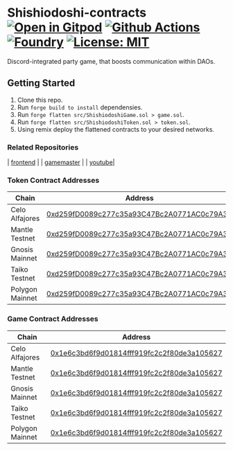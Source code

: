 # Shishiodoshi-contracts [![Open in Gitpod][gitpod-badge]][gitpod] [![Github Actions][gha-badge]][gha] [![Foundry][foundry-badge]][foundry] [![License: MIT][license-badge]][license]

[gitpod]: https://gitpod.io/#https://github.com/kajeagentspi/shishiodoshi-contracts
[gitpod-badge]: https://img.shields.io/badge/Gitpod-Open%20in%20Gitpod-FFB45B?logo=gitpod
[gha]: https://github.com/kajeagentspi/shishiodoshi-contracts/actions
[gha-badge]: https://github.com/kajeagentspi/shishiodoshi-contracts/actions/workflows/ci.yml/badge.svg
[foundry]: https://getfoundry.sh/
[foundry-badge]: https://img.shields.io/badge/Built%20with-Foundry-FFDB1C.svg
[license]: https://opensource.org/licenses/MIT
[license-badge]: https://img.shields.io/badge/License-MIT-blue.svg

Discord-integrated party game, that boosts communication within DAOs.

## Getting Started
1. Clone this repo.
2. Run ```forge build to install``` dependensies.
3. Run ```forge flatten src/ShishiodoshiGame.sol > game.sol```.
3. Run ```forge flatten src/ShishiodoshiToken.sol > token.sol```.
4. Using remix deploy the flattened contracts to your desired networks.

### Related Repositories
| [frontend](https://github.com/miyatakoji/shishiodoshi-app) |
| [gamemaster](https://github.com/kajeagentspi/shishiodoshi-go) |
| [youtube](https://youtu.be/1UM0RJBo1t4)|
### Token Contract Addresses
| Chain   | Address |
| ------- | ------- |
| Celo Alfajores | [0xd259fD0089c277c35a93C47Bc2A0771AC0c79A3C](https://alfajores.celoscan.io/address/0xd259fD0089c277c35a93C47Bc2A0771AC0c79A3C#code) |
| Mantle Testnet | [0xd259fD0089c277c35a93C47Bc2A0771AC0c79A3C](https://explorer.testnet.mantle.xyz/address/0xd259fD0089c277c35a93C47Bc2A0771AC0c79A3C/contracts#address-tabs) |
| Gnosis Mainnet | [0xd259fD0089c277c35a93C47Bc2A0771AC0c79A3C](https://gnosisscan.io/address/0xd259fd0089c277c35a93c47bc2a0771ac0c79a3c#code) |
| Taiko Testnet | [0xd259fD0089c277c35a93C47Bc2A0771AC0c79A3C](https://l2explorer.hackathon.taiko.xyz/address/0xd259fD0089c277c35a93C47Bc2A0771AC0c79A3C/contracts#address-tabs) |
| Polygon Mainnet | [0xd259fD0089c277c35a93C47Bc2A0771AC0c79A3C](https://polygonscan.com/address/0xd259fd0089c277c35a93c47bc2a0771ac0c79a3c#code) |

### Game Contract Addresses
| Chain   | Address |
| ------- | ------- |
| Celo Alfajores | [0x1e6c3bd6f9d01814fff919fc2c2f80de3a105627](https://alfajores.celoscan.io/address/0x1e6c3bd6f9d01814fff919fc2c2f80de3a105627#code) |
| Mantle Testnet | [0x1e6c3bd6f9d01814fff919fc2c2f80de3a105627](https://explorer.testnet.mantle.xyz/address/0x1e6c3bd6f9d01814fff919fc2c2f80de3a105627/contracts#address-tabs) |
| Gnosis Mainnet | [0x1e6c3bd6f9d01814fff919fc2c2f80de3a105627](https://gnosisscan.io/address/0x1e6c3bd6f9d01814fff919fc2c2f80de3a105627#code) |
| Taiko Testnet | [0x1e6c3bd6f9d01814fff919fc2c2f80de3a105627](https://l2explorer.hackathon.taiko.xyz/address/0x1E6c3bd6f9d01814FFF919Fc2C2f80de3a105627/contracts#address-tabs) |
| Polygon Mainnet | [0x1e6c3bd6f9d01814fff919fc2c2f80de3a105627](https://polygonscan.com/address/0x1e6c3bd6f9d01814fff919fc2c2f80de3a105627#code) |
